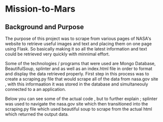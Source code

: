 # Mission-to-Mars

## Background and Purpose

The purpose of this project was to scrape from various pages of NASA's website to retrieve useful images and text and placing them on one page using Flask. So basically making it so all the latest information and text could be retrieved very quickly with minnimal effort.

Some of the technologies / programs that were used are Mongo Database, BeautifulSoup, splinter and as well as an index.html file in order to format and display the data retrieved properly. First step in this process was to create a scraping.py file that would scrape all of the data from nasa.gov site , with this informaation it was stored in the database and simultaneouly connected to a an application.

Below you can see some of the actual code , but to further explain ; splinter was used to navigate the nasa.gov site which then transitioned into the scraping.py file which used beautiful soup to scrape from the actual html which returned the output data.
